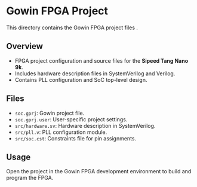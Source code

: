 # Gowin FPGA Project

This directory contains the Gowin FPGA project files .

## Overview
- FPGA project configuration and source files for the **Sipeed Tang Nano 9k**.
- Includes hardware description files in SystemVerilog and Verilog.
- Contains PLL configuration and SoC top-level design.

## Files
- `soc.gprj`: Gowin project file.
- `soc.gprj.user`: User-specific project settings.
- `src/hardware.sv`: Hardware description in SystemVerilog.
- `src/pll.v`: PLL configuration module.
- `src/soc.cst`: Constraints file for pin assignments.

## Usage
Open the project in the Gowin FPGA development environment to build and program the FPGA.